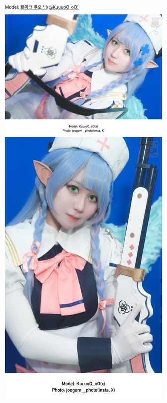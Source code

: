 ﻿---
dddd: 2024.08.18 팝콘 일
nickname: 쿠오
sns_type: x
sns_id: KuuuoO_oO
---

<a name="KuuuoO_oO"></a>
Model: <a href="https://x.com/KuuuoO_oO" target="_blank">트위터 쿠오 님(@KuuuoO_oO)</a>

![IMG4295.webp](/assets/img/2024/08-18/쿠오/IMG4295.webp)
![IMG4311.webp](/assets/img/2024/08-18/쿠오/IMG4311.webp)